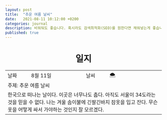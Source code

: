 ```yaml
---
layout: post
title:  "추운 여름 날씨"
date:   2021-08-11 10:12:00 +0200
categories: journal
description: 비워둬도 좋습니다. 혹시라도 검색최적화(SEO)를 원한다면 채워넣는게 좋습니다.
published: true
---
```

 
<h1 style='text-align:center;font-weight:bold;'>일지</h1>

<table>

  <tr>
    <td style="width: 15%;" >날짜</td>
    <td style="width: 35%;" >8월 11일</td>
    <td style="width: 15%;" >날씨</td>
    <td style="width: 35%;" >&#127784; </td>
  </tr>
  <tr><td colspan=4> 주제: 추운 여름 날씨 </td></tr>
  <tr><td colspan=4 class="notes"> 한국으로 떠나는 날이다. 이곳은 너무나도 춥다. 아직도 서울이 34도라는 것을 믿을 수 없다. 나는 겨울 솜이불에 긴팔긴바지 잠옷을 입고 잔다. 무슨 옷을 어떻게 싸서 가야하는 것인지 잘 모르겠다. 
</td></tr>
</table>




